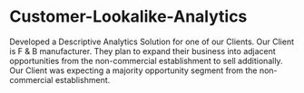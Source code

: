 # Customer-Lookalike-Analytics
Developed a Descriptive Analytics Solution for one of our Clients. Our Client is F &amp; B manufacturer. They plan to expand their business into adjacent opportunities from the non-commercial establishment to sell additionally. Our Client was expecting a majority opportunity segment from the non-commercial establishment.
